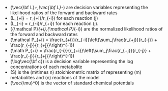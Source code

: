 * \(\vec{\bf L}_+,\vec{\bf L}_-\) are decision variables representing the likelihood ratios of the forward and backward rates
* \(L_{+i} = r_{+i}/r_{-i}\) for each reaction \(j\)
* \(L_{-i} = r_{-i}/r_{+i}\) for each reaction \(j\).
* \({\mathcal P}_{+i},{\mathcal P}_{-i}\) are the normalized likelihood ratios of the forward and backward rates
* \(\mathcal P_{+i} = \frac{r_{+i}}{r_{-i}}\left(\sum_j\frac{r_{+j}}{r_{-j}} + \frac{r_{-j}}{r_{+j}}\right)^{-1}\)
* \(\math P_{+i} = \frac{r_{-i}}{r_{+i}}\left(\sum_j\frac{r_{+j}}{r_{-j}} + \frac{r_{-j}}{r_{+j}}\right)^{-1}\)
* \(\log\vec{\bf c}\) is a decision variable representing the log concentrations of each metabolite 
*  \(S\) is the \(m\times n\) stoichiometric matrix of representing \(m\) metabolites and \(n\) reactions of the model  
*  \(\vec{\mu}^0\) is the vector of standard chemical potentials 
